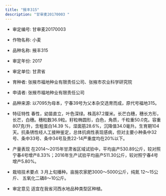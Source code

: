```yaml
---
title: "掖丰315"
description: "甘审麦20170003 "
---
```

* 审定编号:  甘审麦20170003 

*  作物名称:  小麦

*  品种名称:  掖丰315

*  审定年份:  2017

*  审定单位:  甘肃省

* 育种者:  张掖市福地种业有限责任公司、张掖市农业科学研究院

*  申请者:  张掖市福地种业有限责任公司

*  品种来源:  以7095为母本，宁春39号为父本杂交选育而成，原代号福地315。

*  特征特性
春性，幼苗直立，叶色深绿。株高87.2厘米。长芒白穗，穗长方形，长芒，白穗。穗粒数36.9粒。籽粒椭圆形，白色，角质，千粒重50.0克。容重807克/升，含粗蛋白14.39 %，湿面筋28.6%，沉降值34.0毫升。生育期104天。抗条锈性经人工接种鉴定，总体抗病性表现感病，但对主要小种条中32号、条中33号、条中34号及贵22-14严重度均在20%以下。

*  产量表现
在2014～2015年甘肃省区域试验中，平均亩产530.89公斤，较对照宁春4号增产8.33%；2016年生产试验平均亩产511.30公斤，较对照宁春4号增产5.80%。

*  栽培技术要点
３月上旬播种。亩施农家肥3000～5000公斤，纯氮 12～15公斤、 五氧化二磷8～10公斤。

*  审定意见
适宜在我省河西水地品种类型区种植。
